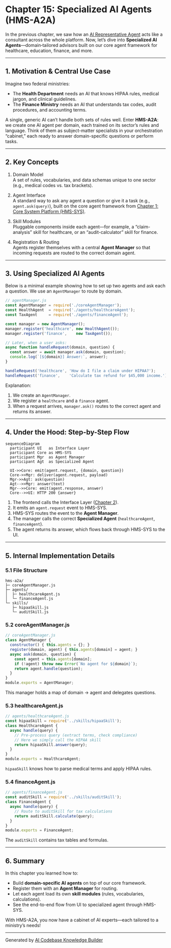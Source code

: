 # Chapter 15: Specialized AI Agents (HMS-A2A)

In the previous chapter, we saw how an [AI Representative Agent](14_ai_representative_agent_.md) acts like a consultant across the whole platform. Now, let’s dive into **Specialized AI Agents**—domain‐tailored advisors built on our core agent framework for healthcare, education, finance, and more.

---

## 1. Motivation & Central Use Case

Imagine two federal ministries:

- The **Health Department** needs an AI that knows HIPAA rules, medical jargon, and clinical guidelines.  
- The **Finance Ministry** needs an AI that understands tax codes, audit procedures, and accounting terms.

A single, generic AI can’t handle both sets of rules well. Enter **HMS-A2A**: we create one AI agent per domain, each trained on its sector’s rules and language. Think of them as subject-matter specialists in your orchestration “cabinet,” each ready to answer domain-specific questions or perform tasks.

---

## 2. Key Concepts

1. Domain Model  
   A set of rules, vocabularies, and data schemas unique to one sector (e.g., medical codes vs. tax brackets).

2. Agent Interface  
   A standard way to ask any agent a question or give it a task (e.g., `agent.ask(query)`), built on the core agent framework from [Chapter 1: Core System Platform (HMS-SYS)](01_core_system_platform__hms_sys__.md).

3. Skill Modules  
   Pluggable components inside each agent—for example, a “claim-analysis” skill for healthcare, or an “audit-calculator” skill for finance.

4. Registration & Routing  
   Agents register themselves with a central **Agent Manager** so that incoming requests are routed to the correct domain agent.

---

## 3. Using Specialized AI Agents

Below is a minimal example showing how to set up two agents and ask each a question. We use an `AgentManager` to route by domain.

```js
// agentManager.js
const AgentManager = require('./coreAgentManager');
const HealthAgent  = require('./agents/healthcareAgent');
const TaxAgent     = require('./agents/financeAgent');

const manager = new AgentManager();
manager.register('healthcare', new HealthAgent());
manager.register('finance',    new TaxAgent());

// Later, when a user asks:
async function handleRequest(domain, question) {
  const answer = await manager.ask(domain, question);
  console.log(`[${domain}] Answer:`, answer);
}

handleRequest('healthcare', 'How do I file a claim under HIPAA?');
handleRequest('finance',    'Calculate tax refund for $45,000 income.');
```

Explanation:

1. We create an `AgentManager`.  
2. We register a `healthcare` and a `finance` agent.  
3. When a request arrives, `manager.ask()` routes to the correct agent and returns its answer.

---

## 4. Under the Hood: Step-by-Step Flow

```mermaid
sequenceDiagram
  participant UI   as Interface Layer
  participant Core as HMS-SYS
  participant Mgr  as Agent Manager
  participant Agt  as Specialized Agent

  UI->>Core: emit(agent.request, {domain, question})
  Core->>Mgr: deliver(agent.request, payload)
  Mgr->>Agt: ask(question)
  Agt-->>Mgr: answer(text)
  Mgr-->>Core: emit(agent.response, answer)
  Core-->>UI: HTTP 200 {answer}
```

1. The front­end calls the Interface Layer ([Chapter 2](02_interface_layer_.md)).  
2. It emits an `agent.request` event to HMS-SYS.  
3. HMS-SYS routes the event to the **Agent Manager**.  
4. The manager calls the correct **Specialized Agent** (`healthcareAgent`, `financeAgent`).  
5. The agent returns its answer, which flows back through HMS-SYS to the UI.

---

## 5. Internal Implementation Details

### 5.1 File Structure

```
hms-a2a/
├─ coreAgentManager.js
├─ agents/
│  ├─ healthcareAgent.js
│  └─ financeAgent.js
└─ skills/
   ├─ hipaaSkill.js
   └─ auditSkill.js
```

### 5.2 coreAgentManager.js

```js
// coreAgentManager.js
class AgentManager {
  constructor() { this.agents = {}; }
  register(domain, agent) { this.agents[domain] = agent; }
  async ask(domain, question) {
    const agent = this.agents[domain];
    if (!agent) throw new Error(`No agent for ${domain}`);
    return agent.handle(question);
  }
}
module.exports = AgentManager;
```

This manager holds a map of domain → agent and delegates questions.

### 5.3 healthcareAgent.js

```js
// agents/healthcareAgent.js
const hipaaSkill = require('../skills/hipaaSkill');
class HealthcareAgent {
  async handle(query) {
    // Pre-process query (extract terms, check compliance)
    // Here we simply call the HIPAA skill
    return hipaaSkill.answer(query);
  }
}
module.exports = HealthcareAgent;
```

`hipaaSkill` knows how to parse medical terms and apply HIPAA rules.

### 5.4 financeAgent.js

```js
// agents/financeAgent.js
const auditSkill = require('../skills/auditSkill');
class FinanceAgent {
  async handle(query) {
    // Route to auditSkill for tax calculations
    return auditSkill.calculate(query);
  }
}
module.exports = FinanceAgent;
```

The `auditSkill` contains tax tables and formulas.

---

## 6. Summary

In this chapter you learned how to:

- Build **domain-specific AI agents** on top of our core framework.  
- Register them with an **Agent Manager** for routing.  
- Let each agent load its own **skill modules** (rules, vocabularies, calculations).  
- See the end-to-end flow from UI to specialized agent through HMS-SYS.

With HMS-A2A, you now have a cabinet of AI experts—each tailored to a ministry’s needs!

---

Generated by [AI Codebase Knowledge Builder](https://github.com/The-Pocket/Tutorial-Codebase-Knowledge)